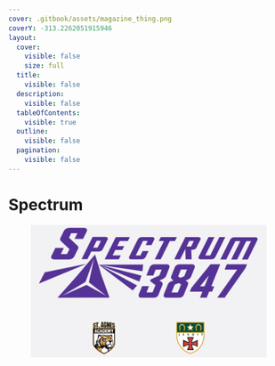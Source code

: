 ```yaml
---
cover: .gitbook/assets/magazine_thing.png
coverY: -313.2262051915946
layout:
  cover:
    visible: false
    size: full
  title:
    visible: false
  description:
    visible: false
  tableOfContents:
    visible: true
  outline:
    visible: false
  pagination:
    visible: false
---
```


# Spectrum

<div data-full-width="true">

<figure><img src=".gitbook/assets/Home Page Graphic (1).png" alt=""><figcaption></figcaption></figure>

</div>
